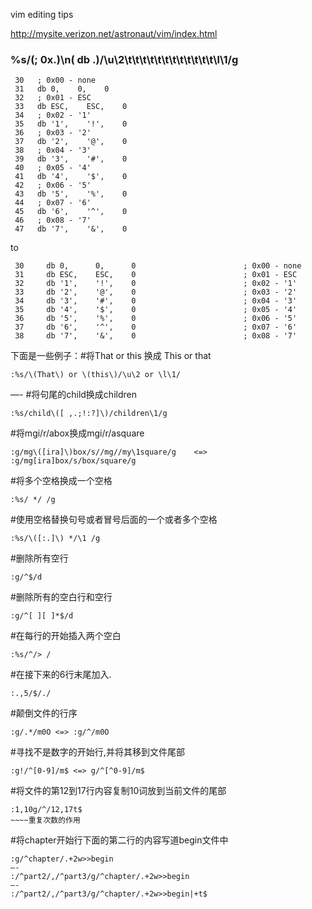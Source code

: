 vim editing tips

http://mysite.verizon.net/astronaut/vim/index.html

### %s/\(; 0x.**\)\n\(  db .**\)/\u\2\t\t\t\t\t\t\t\t\t\t\t\t\l\1/g ###

```
 30   ; 0x00 - none
 31   db 0,    0,    0
 32   ; 0x01 - ESC
 33   db ESC,    ESC,    0
 34   ; 0x02 - '1'
 35   db '1',    '!',    0
 36   ; 0x03 - '2'
 37   db '2',    '@',    0
 38   ; 0x04 - '3'
 39   db '3',    '#',    0
 40   ; 0x05 - '4'
 41   db '4',    '$',    0
 42   ; 0x06 - '5'
 43   db '5',    '%',    0
 44   ; 0x07 - '6'
 45   db '6',    '^',    0
 46   ; 0x08 - '7'
 47   db '7',    '&',    0
```

to

```
 30     db 0,      0,      0                        ; 0x00 - none
 31     db ESC,    ESC,    0                        ; 0x01 - ESC
 32     db '1',    '!',    0                        ; 0x02 - '1'
 33     db '2',    '@',    0                        ; 0x03 - '2'
 34     db '3',    '#',    0                        ; 0x04 - '3'
 35     db '4',    '$',    0                        ; 0x05 - '4'
 36     db '5',    '%',    0                        ; 0x06 - '5'
 37     db '6',    '^',    0                        ; 0x07 - '6'
 38     db '7',    '&',    0                        ; 0x08 - '7'
```


下面是一些例子：#将That or this 换成 This or that
```
:%s/\(That\) or \(this\)/\u\2 or \l\1/
```

—-
#将句尾的child换成children
```
:%s/child\([ ,.;!:?]\)/children\1/g
```

#将mgi/r/abox换成mgi/r/asquare
```
:g/mg\([ira]\)box/s//mg//my\1square/g    <=> :g/mg[ira]box/s/box/square/g
```

#将多个空格换成一个空格
```
:%s/ */ /g
```

#使用空格替换句号或者冒号后面的一个或者多个空格
```
:%s/\([:.]\) */\1 /g
```

#删除所有空行
```
:g/^$/d
```

#删除所有的空白行和空行
```
:g/^[ ][ ]*$/d
```

#在每行的开始插入两个空白
```
:%s/^/> /
```

#在接下来的6行末尾加入.
```
:.,5/$/./
```

#颠倒文件的行序
```
:g/.*/m0O <=> :g/^/m0O
```

#寻找不是数字的开始行,并将其移到文件尾部
```
:g!/^[0-9]/m$ <=> g/^[^0-9]/m$
```

#将文件的第12到17行内容复制10词放到当前文件的尾部
```
:1,10g/^/12,17t$
~~~~重复次数的作用
```

#将chapter开始行下面的第二行的内容写道begin文件中
```
:g/^chapter/.+2w>>begin
—-
:/^part2/,/^part3/g/^chapter/.+2w>>begin
—-
:/^part2/,/^part3/g/^chapter/.+2w>>begin|+t$
```